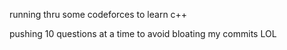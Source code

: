running thru some codeforces to learn c++

pushing 10 questions at a time to avoid bloating my commits LOL
